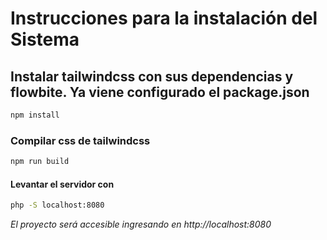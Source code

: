 # Instrucciones para la instalación del Sistema

## Instalar tailwindcss con sus dependencias y flowbite. Ya viene configurado el package.json

```bash
npm install
```

### Compilar css de tailwindcss

```bash
npm run build
```

#### Levantar el servidor con

```bash
php -S localhost:8080
```
*El proyecto será accesible ingresando en http://localhost:8080*



